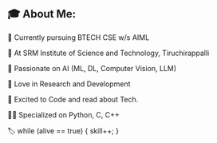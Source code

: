 
## 🎓 About Me:
📖 Currently pursuing BTECH CSE w/s AIML 

🏫 At SRM Institute of Science and Technology, Tiruchirappalli

🔑 Passionate on AI (ML, DL, Computer Vision, LLM)

🔬 Love in Research and Development

🥳 Excited to Code and read about Tech.

🧑‍💻 Specialized on Python, C, C++

🏷️ while (alive == true) {
    skill++;
    }

